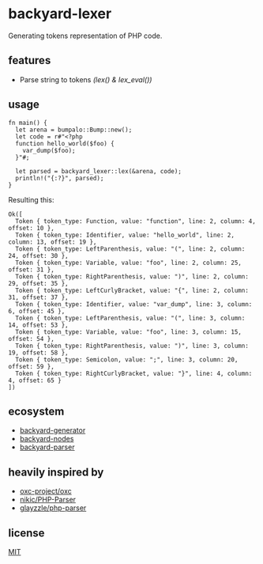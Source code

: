# backyard-lexer

Generating tokens representation of PHP code.

## features

- Parse string to tokens _(lex() & lex_eval())_

## usage

    fn main() {
      let arena = bumpalo::Bump::new();
      let code = r#"<?php
      function hello_world($foo) {
        var_dump($foo);
      }"#;

      let parsed = backyard_lexer::lex(&arena, code);
      println!("{:?}", parsed);
    }

Resulting this:

    Ok([
      Token { token_type: Function, value: "function", line: 2, column: 4, offset: 10 },
      Token { token_type: Identifier, value: "hello_world", line: 2, column: 13, offset: 19 },
      Token { token_type: LeftParenthesis, value: "(", line: 2, column: 24, offset: 30 },
      Token { token_type: Variable, value: "foo", line: 2, column: 25, offset: 31 },
      Token { token_type: RightParenthesis, value: ")", line: 2, column: 29, offset: 35 },
      Token { token_type: LeftCurlyBracket, value: "{", line: 2, column: 31, offset: 37 },
      Token { token_type: Identifier, value: "var_dump", line: 3, column: 6, offset: 45 },
      Token { token_type: LeftParenthesis, value: "(", line: 3, column: 14, offset: 53 },
      Token { token_type: Variable, value: "foo", line: 3, column: 15, offset: 54 },
      Token { token_type: RightParenthesis, value: ")", line: 3, column: 19, offset: 58 },
      Token { token_type: Semicolon, value: ";", line: 3, column: 20, offset: 59 },
      Token { token_type: RightCurlyBracket, value: "}", line: 4, column: 4, offset: 65 }
    ])

## ecosystem

- [backyard-generator](https://crates.io/crates/backyard-generator)
- [backyard-nodes](https://crates.io/crates/backyard-nodes)
- [backyard-parser](https://crates.io/crates/backyard-parser)

## heavily inspired by

- [oxc-project/oxc](https://github.com/oxc-project/oxc)
- [nikic/PHP-Parser](https://github.com/nikic/PHP-Parser)
- [glayzzle/php-parser](https://github.com/glayzzle/php-parser)

## license

[MIT](https://github.com/Alzera/backyard/blob/main/LICENSE)
